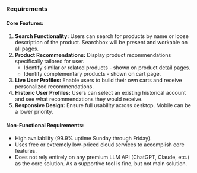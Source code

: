 ### Requirements

#### **Core Features:**
1. **Search Functionality:** Users can search for products by name or loose description of the product. Searchbox will be present and workable on all pages.
2. **Product Recommendations:** Display product recommendations specifically tailored for user.
    - Identify similar or related products - shown on product detail pages.
    - Identify complementary products - shown on cart page.
3. **Live User Profiles:** Enable users to build their own carts and receive personalized recommendations.
4. **Historic User Profiles:** Users can select an existing historical account and see what recommendations they would receive.
6. **Responsive Design:** Ensure full usability across desktop. Mobile can be a lower priority.
  
  
#### **Non-Functional Requirements:**

- High availability (99.9% uptime Sunday through Friday).
- Uses free or extremely low-priced cloud services to accomplish core features.
- Does not rely entirely on any premium LLM API (ChatGPT, Claude, etc.) as the core solution. As a supportive tool is fine, but not main solution.
